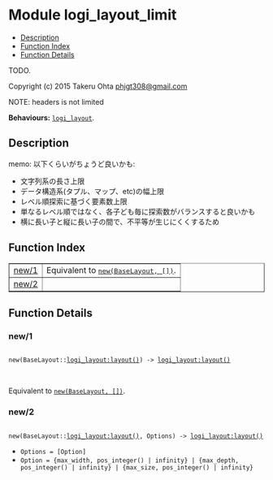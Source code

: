 

# Module logi_layout_limit #
* [Description](#description)
* [Function Index](#index)
* [Function Details](#functions)

TODO.

Copyright (c) 2015 Takeru Ohta <phjgt308@gmail.com>

NOTE: headers is not limited

__Behaviours:__ [`logi_layout`](logi_layout.md).

<a name="description"></a>

## Description ##
memo:
以下くらいがちょうど良いかも:
- 文字列系の長さ上限
- データ構造系(タプル、マップ、etc)の幅上限
- レベル順探索に基づく要素数上限
- 単なるレベル順ではなく、各子ども毎に探索数がバランスすると良いかも
- 横に長い子と縦に長い子の間で、不平等が生じにくくするため<a name="index"></a>

## Function Index ##


<table width="100%" border="1" cellspacing="0" cellpadding="2" summary="function index"><tr><td valign="top"><a href="#new-1">new/1</a></td><td>Equivalent to <a href="#new-2"><tt>new(BaseLayout, [])</tt></a>.</td></tr><tr><td valign="top"><a href="#new-2">new/2</a></td><td></td></tr></table>


<a name="functions"></a>

## Function Details ##

<a name="new-1"></a>

### new/1 ###

<pre><code>
new(BaseLayout::<a href="logi_layout.md#type-layout">logi_layout:layout()</a>) -&gt; <a href="logi_layout.md#type-layout">logi_layout:layout()</a>
</code></pre>
<br />

Equivalent to [`new(BaseLayout, [])`](#new-2).

<a name="new-2"></a>

### new/2 ###

<pre><code>
new(BaseLayout::<a href="logi_layout.md#type-layout">logi_layout:layout()</a>, Options) -&gt; <a href="logi_layout.md#type-layout">logi_layout:layout()</a>
</code></pre>

<ul class="definitions"><li><code>Options = [Option]</code></li><li><code>Option = {max_width, pos_integer() | infinity} | {max_depth, pos_integer() | infinity} | {max_size, pos_integer() | infinity}</code></li></ul>

